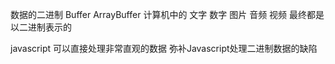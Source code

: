 数据的二进制
Buffer ArrayBuffer
计算机中的 文字 数字 图片 音频 视频 最终都是以二进制表示的

javascript 可以直接处理非常直观的数据
弥补Javascript处理二进制数据的缺陷
